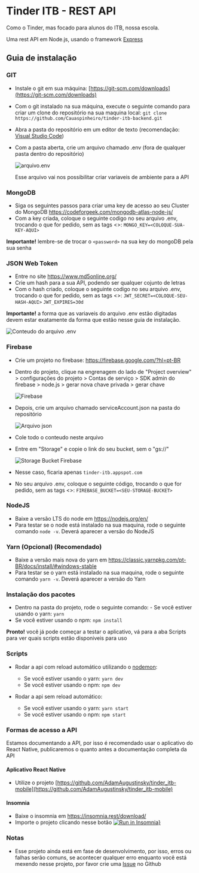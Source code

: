 # Tinder ITB - REST API

Como o Tinder, mas focado para alunos do ITB, nossa escola.

Uma rest API em Node.js, usando o framework [Express](https://github.com/expressjs/express)

## Guia de instalação

### GIT

- Instale o git em sua máquina: [https://git-scm.com/downloads](https://git-scm.com/downloads)
- Com o git instalado na sua máquina, execute o seguinte comando para criar um clone do repositório na sua maquina local:
  `git clone https://github.com/Cauaspinheiro/tinder-itb-backend.git`
- Abra a pasta do repositório em um editor de texto (recomendação: [Visual Studio Code](https://code.visualstudio.com/))
- Com a pasta aberta, crie um arquivo chamado .env (fora de qualquer pasta dentro do repositório)

  ![arquivo.env](https://i.imgur.com/Ou8eXGt.png)

  Esse arquivo vai nos possibilitar criar variaveis de ambiente para a API

### MongoDB

- Siga os seguintes passos para criar uma key de acesso ao seu Cluster do MongoDB
  <https://codeforgeek.com/mongodb-atlas-node-js/>
- Com a key criada, coloque o seguinte codigo no seu arquivo .env, trocando o que for pedido, sem as tags <>:
  `MONGO_KEY=<COLOQUE-SUA-KEY-AQUI>`

**Importante!** lembre-se de trocar o `<password>` na sua key do mongoDB pela sua senha

### JSON Web Token

- Entre no site <https://www.md5online.org/>
- Crie um hash para a sua API, podendo ser qualquer cojunto de letras
- Com o hash criado, coloque o seguinte codigo no seu arquivo .env, trocando o que for pedido, sem as tags <>:
  `JWT_SECRET=<COLOQUE-SEU-HASH-AQUI>`
  `JWT_EXPIRES=30d`

**Importante!** a forma que as variaveis do arquivo .env estão digitadas devem estar exatamente da forma que estão nesse guia de instalação.

![Conteudo do arquivo .env](https://i.imgur.com/AM3z7UX.png)

### Firebase

- Crie um projeto no firebase: <https://firebase.google.com/?hl=pt-BR>
- Dentro do projeto, clique na engrenagem do lado de "Project overview" > configurações do projeto > Contas de serviço > SDK admin do firebase > node.js > gerar nova chave privada > gerar chave

  ![Firebase](https://i.imgur.com/9V8UIZP.png)

- Depois, crie um arquivo chamado serviceAccount.json na pasta do repositório

  ![Arquivo json](https://i.imgur.com/1fpYVkU.png)

- Cole todo o conteudo neste arquivo
- Entre em "Storage" e copie o link do seu bucket, sem o "gs://"

  ![Storage Bucket Firebase](https://i.imgur.com/SCeTMWW.png)

- Nesse caso, ficaria apenas `tinder-itb.appspot.com`
- No seu arquivo .env, coloque o seguinte código, trocando o que for pedido, sem as tags <>:
  `FIREBASE_BUCKET=<SEU-STORAGE-BUCKET>`

### NodeJS

- Baixe a versão LTS do node em <https://nodejs.org/en/>
- Para testar se o node está instalado na sua maquina, rode o seguinte comando `node -v`. Deverá aparecer a versão do NodeJS

### Yarn (Opcional) (Recomendado)

- Baixe a versão mais nova do yarn em <https://classic.yarnpkg.com/pt-BR/docs/install/#windows-stable>
- Para testar se o yarn está instalado na sua maquina, rode o seguinte comando `yarn -v`. Deverá aparecer a versão do Yarn

### Instalação dos pacotes

- Dentro na pasta do projeto, rode o seguinte comando: - Se você estiver usando o yarn: `yarn`
- Se você estiver usando o npm: `npm install`

**Pronto!** você já pode começar a testar o aplicativo, vá para a aba Scripts para ver quais scripts estão disponiveis para uso

### Scripts

- Rodar a api com reload automático utilizando o [nodemon](https://github.com/remy/nodemon):

  - Se você estiver usando o yarn: `yarn dev`
  - Se você estiver usando o npm: `npm dev`

- Rodar a api sem reload automático:
  - Se você estiver usando o yarn: `yarn start`
  - Se você estiver usando o npm: `npm start`

### Formas de acesso a API

Estamos documentando a API, por isso é recomendado usar o aplicativo do React Native, publicaremos o quanto antes a documentação completa da API

#### Aplicativo React Native

- Utilize o projeto [https://github.com/AdamAugustinsky/tinder_itb-mobile](https://github.com/AdamAugustinsky/tinder_itb-mobile)

#### Insomnia

- Baixe o insomnia em <https://insomnia.rest/download/>
- Importe o projeto clicando nesse botão [![Run in Insomnia}](https://insomnia.rest/images/run.svg)](https://insomnia.rest/run/?label=tinder-itb-backend-v0.3.0&uri=https%3A%2F%2Fraw.githubusercontent.com%2FCauaspinheiro%2Finsomnia%2Fmaster%2Ftinder-itb-backend%2Ftinder-itb-insomnia-v0.3.0.json%3Ftoken%3DANNCZHPSRG4IA5AQZCLS2PK6MLQOM)

### Notas

- Esse projeto ainda está em fase de desenvolvimento, por isso, erros ou falhas serão comuns, se acontecer qualquer erro enquanto você está mexendo nesse projeto, por favor crie uma [Issue](https://github.com/Cauaspinheiro/tinder-itb-backend/issues) no Github
